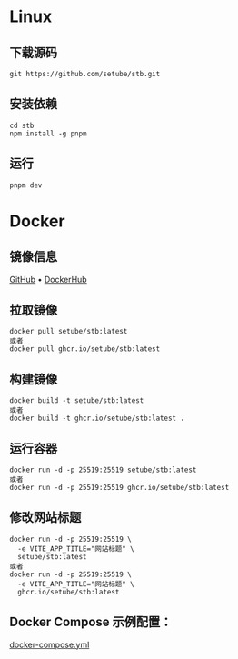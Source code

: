 # Linux

## 下载源码
```
git https://github.com/setube/stb.git
```

## 安装依赖
```
cd stb
npm install -g pnpm
```

## 运行
```
pnpm dev
```

# Docker

## 镜像信息

[GitHub](https://github.com/setube/stb/pkgs/container/stb) • [DockerHub](https://hub.docker.com/r/setube/stb/tags)

## 拉取镜像
```
docker pull setube/stb:latest
或者
docker pull ghcr.io/setube/stb:latest
```

## 构建镜像
```
docker build -t setube/stb:latest
或者
docker build -t ghcr.io/setube/stb:latest .
```

## 运行容器
```
docker run -d -p 25519:25519 setube/stb:latest
或者
docker run -d -p 25519:25519 ghcr.io/setube/stb:latest
```

## 修改网站标题
```
docker run -d -p 25519:25519 \
  -e VITE_APP_TITLE="网站标题" \
  setube/stb:latest
或者
docker run -d -p 25519:25519 \
  -e VITE_APP_TITLE="网站标题" \
  ghcr.io/setube/stb:latest
```

## Docker Compose 示例配置：
[docker-compose.yml](../docker-compose.yml)
